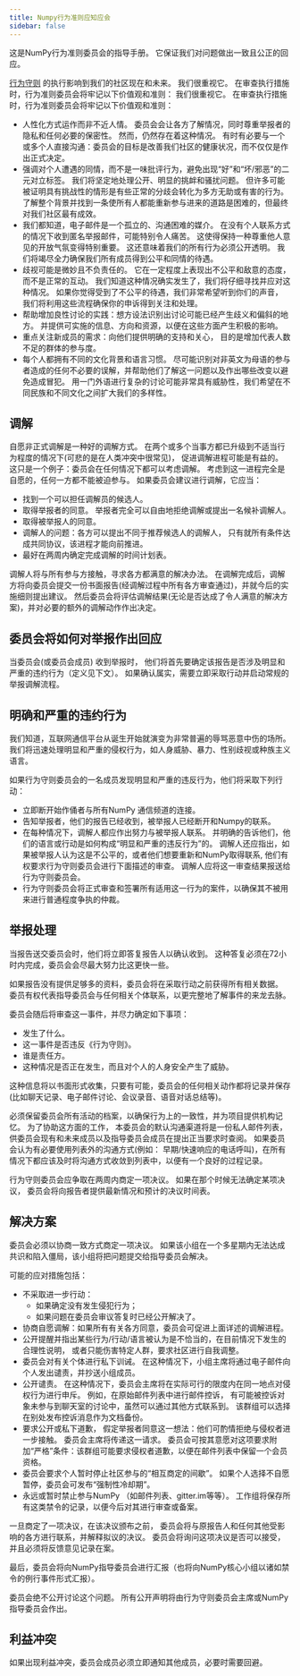 ```yaml
---
title: Numpy行为准则应知应会
sidebar: false
---
```


这是NumPy行为准则委员会的指导手册。 它保证我们对问题做出一致且公正的回应。

[行为守则](/code-of-conduct) 的执行影响到我们的社区现在和未来。 我们很重视它。 在审查执行措施时，行为准则委员会将牢记以下价值观和准则： 我们很重视它。 在审查执行措施时，行为准则委员会将牢记以下价值观和准则：

- 人性化方式运作而非不近人情。 委员会会让各方了解情况，同时尊重举报者的隐私和任何必要的保密性。 然而，仍然存在着这种情况。 有时有必要与一个或多个人直接沟通：委员会的目标是改善我们社区的健康状况，而不仅仅是作出正式决定。
- 强调对个人遭遇的同情，而不是一味批评行为，避免出现“好”和“坏/邪恶”的二元对立标签。 我们将坚定地处理公开、明显的挑衅和骚扰问题。 但许多可能被证明具有挑战性的情形是有些正常的分歧会转化为多方无助或有害的行为。 了解整个背景并找到一条使所有人都能重新参与进来的道路是困难的，但最终对我们社区最有成效。
- 我们都知道，电子邮件是一个孤立的、沟通困难的媒介。 在没有个人联系方式的情况下收到匿名举报邮件，可能特别令人痛苦。 这使得保持一种尊重他人意见的开放气氛变得特别重要。 这还意味着我们的所有行为必须公开透明。 我们将竭尽全力确保我们所有成员得到公平和同情的待遇。
- 歧视可能是微妙且不负责任的。 它在一定程度上表现出不公平和敌意的态度，而不是正常的互动。 我们知道这种情况确实发生了，我们将仔细寻找并应对这种情况。 如果你觉得受到了不公平的待遇，我们非常希望听到你们的声音， 我们将利用这些流程确保你的申诉得到关注和处理。
- 帮助增加良性讨论的实践：想方设法识别出讨论可能已经产生歧义和偏斜的地方。 并提供可实施的信息、方向和资源，以便在这些方面产生积极的影响。
- 重点关注新成员的需求：向他们提供明确的支持和关心， 目的是增加代表人数不足的群体的参与度。
- 每个人都拥有不同的文化背景和语言习惯。 尽可能识别对非英文为母语的参与者造成的任何不必要的误解，并帮助他们了解这一问题以及作出哪些改变以避免造成冒犯。 用一门外语进行复杂的讨论可能非常具有威胁性，我们希望在不同民族和不同文化之间扩大我们的多样性。

## 调解

自愿非正式调解是一种好的调解方式。 在两个或多个当事方都已升级到不适当行为程度的情况下(可悲的是在人类冲突中很常见)， 促进调解进程可能是有益的。 这只是一个例子：委员会在任何情况下都可以考虑调解。 考虑到这一进程完全是自愿的，任何一方都不能被迫参与。 如果委员会建议进行调解，它应当：

- 找到一个可以担任调解员的候选人。
- 取得举报者的同意。 举报者完全可以自由地拒绝调解或提出一名候补调解人。
- 取得被举报人的同意。
- 调解人的问题：各方可以提出不同于推荐候选人的调解人， 只有就所有条件达成共同协议，该进程才能向前推进。
- 最好在两周内确定完成调解的时间计划表。

调解人将与所有参与方接触，寻求各方都满意的解决办法。 在调解完成后，调解方将向委员会提交一份书面报告(经调解过程中所有各方审查通过)，并就今后的实施细则提出建议。 然后委员会将评估调解结果(无论是否达成了令人满意的解决方案)，并对必要的额外的调解动作作出决定。

## 委员会将如何对举报作出回应

当委员会(或委员会成员) 收到举报时， 他们将首先要确定该报告是否涉及明显和严重的违约行为（定义见下文）。 如果确认属实，需要立即采取行动并启动常规的举报调解流程。

## 明确和严重的违约行为

我们知道，互联网通信平台从诞生开始就演变为非常普遍的辱骂恶意中伤的场所。 我们将迅速处理明显和严重的侵权行为，如人身威胁、暴力、性别歧视或种族主义语言。

如果行为守则委员会的一名成员发现明显和严重的违反行为，他们将采取下列行动：

- 立即断开始作俑者与所有NumPy 通信频道的连接。
- 告知举报者，他们的报告已经收到，被举报人已经断开和Numpy的联系。
- 在每种情况下，调解人都应作出努力与被举报人联系。 并明确的告诉他们，他们的语言或行动是如何构成“明显和严重的违反行为”的。 调解人还应指出，如果被举报人认为这是不公平的，或者他们想要重新和NumPy取得联系, 他们有权要求行为守则委员会进行下面描述的审查。 调解人应将这一审查结果报送给行为守则委员会。
- 行为守则委员会将正式审查和签署所有适用这一行为的案件，以确保其不被用来进行普通程度争执的仲裁。

## 举报处理

当报告送交委员会时，他们将立即答复报告人以确认收到。 这种答复必须在72小时内完成，委员会会尽最大努力比这更快一些。

如果报告没有提供足够多的资料，委员会将在采取行动之前获得所有相关数据。 委员有权代表指导委员会与任何相关个体联系，以更完整地了解事件的来龙去脉。

委员会随后将审查这一事件，并尽力确定如下事项：

- 发生了什么。
- 这一事件是否违反《行为守则》。
- 谁是责任方。
- 这种情况是否正在发生，而且对个人的人身安全产生了威胁。

这种信息将以书面形式收集，只要有可能，委员会的任何相关动作都将记录并保存(比如聊天记录、电子邮件讨论、会议录音、语音对话总结等)。

必须保留委员会所有活动的档案，以确保行为上的一致性，并为项目提供机构记忆。 为了协助这方面的工作， 本委员会的默认沟通渠道将是一份私人邮件列表，供委员会现有和未来成员以及指导委员会成员在提出正当要求时查阅。 如果委员会认为有必要使用列表外的沟通方式(例如： 早期/快速响应的电话呼叫)，在所有情况下都应该及时将沟通方式收敛到列表中，以便有一个良好的过程记录。

行为守则委员会应争取在两周内商定一项决议。 如果在那个时候无法确定某项决议， 委员会将向报告者提供最新情况和预计的决议时间表。

## 解决方案

委员会必须以协商一致方式商定一项决议。 如果该小组在一个多星期内无法达成共识和陷入僵局，该小组将把问题提交给指导委员会解决。

可能的应对措施包括：

- 不采取进一步行动：
  - 如果确定没有发生侵犯行为；
  - 如果问题在委员会审议答复时已经公开解决了。
- 协商自愿调解：如果所有有关各方同意，委员会可促进上面详述的调解进程。
- 公开提醒并指出某些行为/行动/语言被认为是不恰当的，在目前情况下发生的合理性说明， 或者只能伤害特定人群，要求社区进行自我调整。
- 委员会对有关个体进行私下训诫。 在这种情况下，小组主席将通过电子邮件向个人发出谴责，并抄送小组成员。
- 公开谴责。 在这种情况下，委员会主席将在实际可行的限度内在同一地点对侵权行为进行申斥。 例如，在原始邮件列表中进行邮件控诉， 有可能被控诉对象未参与到聊天室的讨论中，虽然可以通过其他方式联系到。 该群组可以选择在别处发布控诉消息作为文档备份。
- 要求公开或私下道歉， 假定举报者同意这一想法：他们可酌情拒绝与侵权者进一步接触。 委员会主席将传递这一请求。 委员会可按其意愿对这项要求附加“严格”条件：该群组可能要求侵权者道歉，以便在邮件列表中保留一个会员资格。
- 委员会要求个人暂时停止社区参与的“相互商定的间歇”。 如果个人选择不自愿暂停，委员会可发布“强制性冷却期”。
- 永远或暂时禁止参与NumPy （如邮件列表、gitter.im等等）。 工作组将保存所有这类禁令的记录，以便今后对其进行审查或备案。

一旦商定了一项决议，在该决议颁布之前， 委员会将与原报告人和任何其他受影响的各方进行联系，并解释拟议的决议。 委员会将询问这项决议是否可以接受，并且必须将反馈意见记录在案。

最后，委员会将向NumPy指导委员会进行汇报（也将向NumPy核心小组以诸如禁令的例行事件形式汇报）。

委员会绝不公开讨论这个问题。 所有公开声明将由行为守则委员会主席或NumPy指导委员会作出。

## 利益冲突

如果出现利益冲突，委员会成员必须立即通知其他成员，必要时需要回避。
